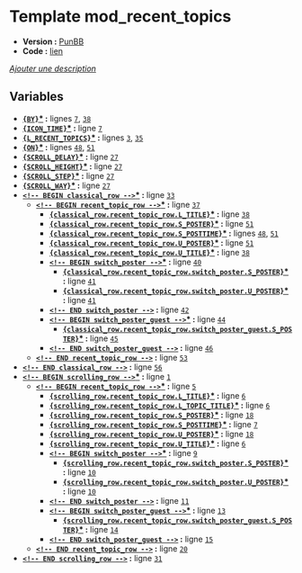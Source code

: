 # Template mod_recent_topics

* __Version :__ [PunBB](.)
* __Code :__ [lien](../../src/punbb/mod_recent_topics.tpl)

[*Ajouter une description*](https://fa-tvars.appspot.com/tpl/punbb/mod_recent_topics)

## Variables

* __[`{BY}`](https://github.com/Etana/template.list/blob/master/var/BY.md#readme)<a href="https://fa-tvars.appspot.com/var/BY">*</a> :__ lignes [`7`](../../src/punbb/mod_recent_topics.tpl#L7), [`38`](../../src/punbb/mod_recent_topics.tpl#L38)
* __[`{ICON_TIME}`](https://github.com/Etana/template.list/blob/master/var/ICON_TIME.md#readme)<a href="https://fa-tvars.appspot.com/var/ICON_TIME">*</a> :__ ligne [`7`](../../src/punbb/mod_recent_topics.tpl#L7)
* __[`{L_RECENT_TOPICS}`](https://github.com/Etana/template.list/blob/master/var/L_RECENT_TOPICS.md#readme)<a href="https://fa-tvars.appspot.com/var/L_RECENT_TOPICS">*</a> :__ lignes [`3`](../../src/punbb/mod_recent_topics.tpl#L3), [`35`](../../src/punbb/mod_recent_topics.tpl#L35)
* __[`{ON}`](https://github.com/Etana/template.list/blob/master/var/ON.md#readme)<a href="https://fa-tvars.appspot.com/var/ON">*</a> :__ lignes [`48`](../../src/punbb/mod_recent_topics.tpl#L48), [`51`](../../src/punbb/mod_recent_topics.tpl#L51)
* __[`{SCROLL_DELAY}`](https://github.com/Etana/template.list/blob/master/var/SCROLL_DELAY.md#readme)<a href="https://fa-tvars.appspot.com/var/SCROLL_DELAY">*</a> :__ ligne [`27`](../../src/punbb/mod_recent_topics.tpl#L27)
* __[`{SCROLL_HEIGHT}`](https://github.com/Etana/template.list/blob/master/var/SCROLL_HEIGHT.md#readme)<a href="https://fa-tvars.appspot.com/var/SCROLL_HEIGHT">*</a> :__ ligne [`27`](../../src/punbb/mod_recent_topics.tpl#L27)
* __[`{SCROLL_STEP}`](https://github.com/Etana/template.list/blob/master/var/SCROLL_STEP.md#readme)<a href="https://fa-tvars.appspot.com/var/SCROLL_STEP">*</a> :__ ligne [`27`](../../src/punbb/mod_recent_topics.tpl#L27)
* __[`{SCROLL_WAY}`](https://github.com/Etana/template.list/blob/master/var/SCROLL_WAY.md#readme)<a href="https://fa-tvars.appspot.com/var/SCROLL_WAY">*</a> :__ ligne [`27`](../../src/punbb/mod_recent_topics.tpl#L27)
* __[`<!-- BEGIN classical_row -->`](https://github.com/Etana/template.list/blob/master/var/classical_row.md#readme)<a href="https://fa-tvars.appspot.com/var/classical_row">*</a> :__ ligne [`33`](../../src/punbb/mod_recent_topics.tpl#L33)
    * __[`<!-- BEGIN recent_topic_row -->`](https://github.com/Etana/template.list/blob/master/var/classical_row.recent_topic_row.md#readme)<a href="https://fa-tvars.appspot.com/var/classical_row.recent_topic_row">*</a> :__ ligne [`37`](../../src/punbb/mod_recent_topics.tpl#L37)
        * __[`{classical_row.recent_topic_row.L_TITLE}`](https://github.com/Etana/template.list/blob/master/var/classical_row.recent_topic_row.L_TITLE.md#readme)<a href="https://fa-tvars.appspot.com/var/classical_row.recent_topic_row.L_TITLE">*</a> :__ ligne [`38`](../../src/punbb/mod_recent_topics.tpl#L38)
        * __[`{classical_row.recent_topic_row.S_POSTER}`](https://github.com/Etana/template.list/blob/master/var/classical_row.recent_topic_row.S_POSTER.md#readme)<a href="https://fa-tvars.appspot.com/var/classical_row.recent_topic_row.S_POSTER">*</a> :__ ligne [`51`](../../src/punbb/mod_recent_topics.tpl#L51)
        * __[`{classical_row.recent_topic_row.S_POSTTIME}`](https://github.com/Etana/template.list/blob/master/var/classical_row.recent_topic_row.S_POSTTIME.md#readme)<a href="https://fa-tvars.appspot.com/var/classical_row.recent_topic_row.S_POSTTIME">*</a> :__ lignes [`48`](../../src/punbb/mod_recent_topics.tpl#L48), [`51`](../../src/punbb/mod_recent_topics.tpl#L51)
        * __[`{classical_row.recent_topic_row.U_POSTER}`](https://github.com/Etana/template.list/blob/master/var/classical_row.recent_topic_row.U_POSTER.md#readme)<a href="https://fa-tvars.appspot.com/var/classical_row.recent_topic_row.U_POSTER">*</a> :__ ligne [`51`](../../src/punbb/mod_recent_topics.tpl#L51)
        * __[`{classical_row.recent_topic_row.U_TITLE}`](https://github.com/Etana/template.list/blob/master/var/classical_row.recent_topic_row.U_TITLE.md#readme)<a href="https://fa-tvars.appspot.com/var/classical_row.recent_topic_row.U_TITLE">*</a> :__ ligne [`38`](../../src/punbb/mod_recent_topics.tpl#L38)
        * __[`<!-- BEGIN switch_poster -->`](https://github.com/Etana/template.list/blob/master/var/classical_row.recent_topic_row.switch_poster.md#readme)<a href="https://fa-tvars.appspot.com/var/classical_row.recent_topic_row.switch_poster">*</a> :__ ligne [`40`](../../src/punbb/mod_recent_topics.tpl#L40)
            * __[`{classical_row.recent_topic_row.switch_poster.S_POSTER}`](https://github.com/Etana/template.list/blob/master/var/classical_row.recent_topic_row.switch_poster.S_POSTER.md#readme)<a href="https://fa-tvars.appspot.com/var/classical_row.recent_topic_row.switch_poster.S_POSTER">*</a> :__ ligne [`41`](../../src/punbb/mod_recent_topics.tpl#L41)
            * __[`{classical_row.recent_topic_row.switch_poster.U_POSTER}`](https://github.com/Etana/template.list/blob/master/var/classical_row.recent_topic_row.switch_poster.U_POSTER.md#readme)<a href="https://fa-tvars.appspot.com/var/classical_row.recent_topic_row.switch_poster.U_POSTER">*</a> :__ ligne [`41`](../../src/punbb/mod_recent_topics.tpl#L41)
        * __[`<!-- END switch_poster -->`](https://github.com/Etana/template.list/blob/master/var/classical_row.recent_topic_row.switch_poster.md#readme) :__ ligne [`42`](../../src/punbb/mod_recent_topics.tpl#L42)
        * __[`<!-- BEGIN switch_poster_guest -->`](https://github.com/Etana/template.list/blob/master/var/classical_row.recent_topic_row.switch_poster_guest.md#readme)<a href="https://fa-tvars.appspot.com/var/classical_row.recent_topic_row.switch_poster_guest">*</a> :__ ligne [`44`](../../src/punbb/mod_recent_topics.tpl#L44)
            * __[`{classical_row.recent_topic_row.switch_poster_guest.S_POSTER}`](https://github.com/Etana/template.list/blob/master/var/classical_row.recent_topic_row.switch_poster_guest.S_POSTER.md#readme)<a href="https://fa-tvars.appspot.com/var/classical_row.recent_topic_row.switch_poster_guest.S_POSTER">*</a> :__ ligne [`45`](../../src/punbb/mod_recent_topics.tpl#L45)
        * __[`<!-- END switch_poster_guest -->`](https://github.com/Etana/template.list/blob/master/var/classical_row.recent_topic_row.switch_poster_guest.md#readme) :__ ligne [`46`](../../src/punbb/mod_recent_topics.tpl#L46)
    * __[`<!-- END recent_topic_row -->`](https://github.com/Etana/template.list/blob/master/var/classical_row.recent_topic_row.md#readme) :__ ligne [`53`](../../src/punbb/mod_recent_topics.tpl#L53)
* __[`<!-- END classical_row -->`](https://github.com/Etana/template.list/blob/master/var/classical_row.md#readme) :__ ligne [`56`](../../src/punbb/mod_recent_topics.tpl#L56)
* __[`<!-- BEGIN scrolling_row -->`](https://github.com/Etana/template.list/blob/master/var/scrolling_row.md#readme)<a href="https://fa-tvars.appspot.com/var/scrolling_row">*</a> :__ ligne [`1`](../../src/punbb/mod_recent_topics.tpl#L1)
    * __[`<!-- BEGIN recent_topic_row -->`](https://github.com/Etana/template.list/blob/master/var/scrolling_row.recent_topic_row.md#readme)<a href="https://fa-tvars.appspot.com/var/scrolling_row.recent_topic_row">*</a> :__ ligne [`5`](../../src/punbb/mod_recent_topics.tpl#L5)
        * __[`{scrolling_row.recent_topic_row.L_TITLE}`](https://github.com/Etana/template.list/blob/master/var/scrolling_row.recent_topic_row.L_TITLE.md#readme)<a href="https://fa-tvars.appspot.com/var/scrolling_row.recent_topic_row.L_TITLE">*</a> :__ ligne [`6`](../../src/punbb/mod_recent_topics.tpl#L6)
        * __[`{scrolling_row.recent_topic_row.L_TOPIC_TITLE}`](https://github.com/Etana/template.list/blob/master/var/scrolling_row.recent_topic_row.L_TOPIC_TITLE.md#readme)<a href="https://fa-tvars.appspot.com/var/scrolling_row.recent_topic_row.L_TOPIC_TITLE">*</a> :__ ligne [`6`](../../src/punbb/mod_recent_topics.tpl#L6)
        * __[`{scrolling_row.recent_topic_row.S_POSTER}`](https://github.com/Etana/template.list/blob/master/var/scrolling_row.recent_topic_row.S_POSTER.md#readme)<a href="https://fa-tvars.appspot.com/var/scrolling_row.recent_topic_row.S_POSTER">*</a> :__ ligne [`18`](../../src/punbb/mod_recent_topics.tpl#L18)
        * __[`{scrolling_row.recent_topic_row.S_POSTTIME}`](https://github.com/Etana/template.list/blob/master/var/scrolling_row.recent_topic_row.S_POSTTIME.md#readme)<a href="https://fa-tvars.appspot.com/var/scrolling_row.recent_topic_row.S_POSTTIME">*</a> :__ ligne [`7`](../../src/punbb/mod_recent_topics.tpl#L7)
        * __[`{scrolling_row.recent_topic_row.U_POSTER}`](https://github.com/Etana/template.list/blob/master/var/scrolling_row.recent_topic_row.U_POSTER.md#readme)<a href="https://fa-tvars.appspot.com/var/scrolling_row.recent_topic_row.U_POSTER">*</a> :__ ligne [`18`](../../src/punbb/mod_recent_topics.tpl#L18)
        * __[`{scrolling_row.recent_topic_row.U_TITLE}`](https://github.com/Etana/template.list/blob/master/var/scrolling_row.recent_topic_row.U_TITLE.md#readme)<a href="https://fa-tvars.appspot.com/var/scrolling_row.recent_topic_row.U_TITLE">*</a> :__ ligne [`6`](../../src/punbb/mod_recent_topics.tpl#L6)
        * __[`<!-- BEGIN switch_poster -->`](https://github.com/Etana/template.list/blob/master/var/scrolling_row.recent_topic_row.switch_poster.md#readme)<a href="https://fa-tvars.appspot.com/var/scrolling_row.recent_topic_row.switch_poster">*</a> :__ ligne [`9`](../../src/punbb/mod_recent_topics.tpl#L9)
            * __[`{scrolling_row.recent_topic_row.switch_poster.S_POSTER}`](https://github.com/Etana/template.list/blob/master/var/scrolling_row.recent_topic_row.switch_poster.S_POSTER.md#readme)<a href="https://fa-tvars.appspot.com/var/scrolling_row.recent_topic_row.switch_poster.S_POSTER">*</a> :__ ligne [`10`](../../src/punbb/mod_recent_topics.tpl#L10)
            * __[`{scrolling_row.recent_topic_row.switch_poster.U_POSTER}`](https://github.com/Etana/template.list/blob/master/var/scrolling_row.recent_topic_row.switch_poster.U_POSTER.md#readme)<a href="https://fa-tvars.appspot.com/var/scrolling_row.recent_topic_row.switch_poster.U_POSTER">*</a> :__ ligne [`10`](../../src/punbb/mod_recent_topics.tpl#L10)
        * __[`<!-- END switch_poster -->`](https://github.com/Etana/template.list/blob/master/var/scrolling_row.recent_topic_row.switch_poster.md#readme) :__ ligne [`11`](../../src/punbb/mod_recent_topics.tpl#L11)
        * __[`<!-- BEGIN switch_poster_guest -->`](https://github.com/Etana/template.list/blob/master/var/scrolling_row.recent_topic_row.switch_poster_guest.md#readme)<a href="https://fa-tvars.appspot.com/var/scrolling_row.recent_topic_row.switch_poster_guest">*</a> :__ ligne [`13`](../../src/punbb/mod_recent_topics.tpl#L13)
            * __[`{scrolling_row.recent_topic_row.switch_poster_guest.S_POSTER}`](https://github.com/Etana/template.list/blob/master/var/scrolling_row.recent_topic_row.switch_poster_guest.S_POSTER.md#readme)<a href="https://fa-tvars.appspot.com/var/scrolling_row.recent_topic_row.switch_poster_guest.S_POSTER">*</a> :__ ligne [`14`](../../src/punbb/mod_recent_topics.tpl#L14)
        * __[`<!-- END switch_poster_guest -->`](https://github.com/Etana/template.list/blob/master/var/scrolling_row.recent_topic_row.switch_poster_guest.md#readme) :__ ligne [`15`](../../src/punbb/mod_recent_topics.tpl#L15)
    * __[`<!-- END recent_topic_row -->`](https://github.com/Etana/template.list/blob/master/var/scrolling_row.recent_topic_row.md#readme) :__ ligne [`20`](../../src/punbb/mod_recent_topics.tpl#L20)
* __[`<!-- END scrolling_row -->`](https://github.com/Etana/template.list/blob/master/var/scrolling_row.md#readme) :__ ligne [`31`](../../src/punbb/mod_recent_topics.tpl#L31)
